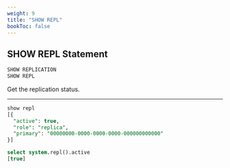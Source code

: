 ```yaml
---
weight: 9
title: "SHOW REPL"
bookToc: false
---
```


## SHOW REPL Statement

```SQL
SHOW REPLICATION
SHOW REPL
```

Get the replication status.

---

```SQL
show repl
[{
  "active": true,
  "role": "replica",
  "primary": "00000000-0000-0000-0000-000000000000"
}]

select system.repl().active
[true]
```
